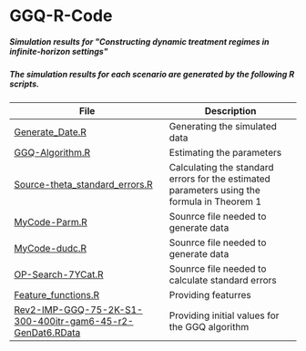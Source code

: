 # GGQ-R-Code
##### Simulation results for "Constructing dynamic treatment regimes in infinite-horizon settings"
##### The simulation results for each scenario are generated by the following R scripts.


File | Description
---- | ----
[Generate_Date.R](Generate_Date.R) | Generating the simulated data
[GGQ-Algorithm.R](GGQ-Algorithm.R) | Estimating the parameters
[Source-theta_standard_errors.R](Source-theta_standard_errors.R) | Calculating the standard errors for the estimated parameters using the formula in Theorem 1
[MyCode-Parm.R](MyCode-Parm.R) | Sounrce file needed to generate data
[MyCode-dudc.R](MyCode-dudc.R) | Sounrce file needed to generate data
[OP-Search-7YCat.R](OP-Search-7YCat.R) | Sounrce file needed to calculate standard errors
[Feature_functions.R](Feature_functions.R) | Providing featurres
[Rev2-IMP-GGQ-75-2K-S1-300-400itr-gam6-45-r2-GenDat6.RData](Rev2-IMP-GGQ-75-2K-S1-300-400itr-gam6-45-r2-GenDat6.RData) | Providing initial values for the GGQ algorithm
